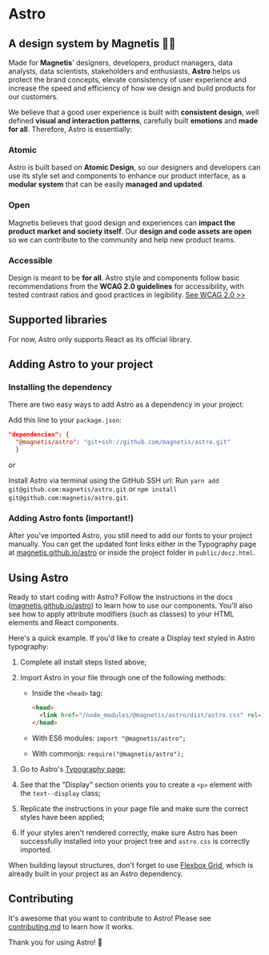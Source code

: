 # Astro
## A design system by Magnetis 👩‍🚀

Made for **Magnetis**' designers, developers, product managers, data analysts, data scientists, stakeholders and enthusiasts, **Astro** helps us protect the brand concepts, elevate consistency of user experience and increase the speed and efficiency of how we design and build products for our customers.

We believe that a good user experience is built with **consistent design**, well defined **visual and interaction patterns**, carefully built **emotions** and **made for all**.
Therefore, Astro is essentially:

### Atomic
Astro is built based on **Atomic Design**, so our designers and developers can use its style set and components to enhance our product interface, as a **modular system** that can be easily **managed and updated**.

### Open
Magnetis believes that good design and experiences can **impact the product market and society itself**. Our **design and code assets are open** so we can contribute to the community and help new product teams.

### Accessible
Design is meant to be **for all**. Astro style and components follow basic recommendations from the **WCAG 2.0 guidelines** for accessibility, with tested contrast ratios and good practices in legibility.
[See WCAG 2.0 >>](https://www.w3.org/TR/WCAG21/)

## Supported libraries

For now, Astro only supports React as its official library.

## Adding Astro to your project

### Installing the dependency

There are two easy ways to add Astro as a dependency in your project:

Add this line to your `package.json`:
```json
"dependencies": {
  "@magnetis/astro": "git+ssh://github.com/magnetis/astro.git"
  }
```

*or*

Install Astro via terminal using the GitHub SSH url:
Run `yarn add git@github.com:magnetis/astro.git` or `npm install git@github.com:magnetis/astro.git`.

### Adding Astro fonts (important!)

After you've imported Astro, you still need to add our fonts to your project manually.
You can get the updated font links either in the Typography page at [magnetis.github.io/astro](https://magnetis.github.io/astro/) or inside the project folder in `public/docz.html`.

## Using Astro

Ready to start coding with Astro? Follow the instructions in the docs ([magnetis.github.io/astro](https://magnetis.github.io/astro/)) to learn how to use our components. You'll also see how to apply attribute modifiers (such as classes) to your HTML elements and React components.

Here's a quick example. If you'd like to create a Display text styled in Astro typography:

1. Complete all install steps listed above;

2. Import Astro in your file through one of the following methods:

    - Inside the `<head>` tag:
      ```html
      <head>
        <link href="/node_modules/@magnetis/astro/dist/astro.css" rel="stylesheet" type="text/css" /> 
      </head>
      ```
    - With ES6 modules: `import "@magnetis/astro";`

    - With commonjs: `require("@magnetis/astro");`

3. Go to Astro's [Typography page](https://magnetis.github.io/astro/#/docs-typography);

4. See that the "Display" section orients you to create a `<p>` element with the `text--display` class;

5. Replicate the instructions in your page file and make sure the correct styles have been applied;

6. If your styles aren't rendered correctly, make sure Astro has been successfully installed into your project tree and `astro.css` is correctly imported.

When building layout structures, don't forget to use [Flexbox Grid](https://github.com/kristoferjoseph/flexboxgrid), which is already built in your project as an Astro dependency.

## Contributing

It's awesome that you want to contribute to Astro! Please see [contributing.md](contributing.md) to learn how it works.

Thank you for using Astro! 🎉